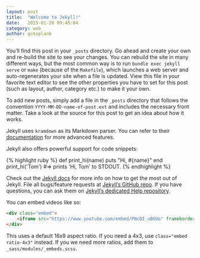 ```yaml
---
layout: post
title:  "Welcome to Jekyll!"
date:   2015-01-26 09:45:04
category: web
author: gotoplanb
---
```

You’ll find this post in your `_posts` directory. Go ahead and create your own and re-build the site to see your changes. You can rebuild the site in many different ways, but the most common way is to run `bundle exec jekyll serve` or `make` (because of the `Makefile`), which launches a web server and auto-regenerates your site when a file is updated. View this file in your favorite text editor to see the other properties you have to set for this post (such as layout, author, category etc.) to make it your own.

To add new posts, simply add a file in the `_posts` directory that follows the convention `YYYY-MM-DD-name-of-post.ext` and includes the necessary front matter. Take a look at the source for this post to get an idea about how it works.

Jekyll uses `kramdown` as its Markdown parser. You can refer to their [documentation](http://kramdown.gettalong.org/) for more advanced features.

Jekyll also offers powerful support for code snippets:

{% highlight ruby %}
def print_hi(name)
  puts "Hi, #{name}"
end
print_hi('Tom')
#=> prints 'Hi, Tom' to STDOUT.
{% endhighlight %}

Check out the [Jekyll docs][jekyll] for more info on how to get the most out of Jekyll. File all bugs/feature requests at [Jekyll’s GitHub repo][jekyll-gh]. If you have questions, you can ask them on [Jekyll’s dedicated Help repository][jekyll-help].

[jekyll]:      http://jekyllrb.com
[jekyll-gh]:   https://github.com/jekyll/jekyll
[jekyll-help]: https://github.com/jekyll/jekyll-help

You can embed videos like so:

```html
<div class="embed">
	<iframe src="https://www.youtube.com/embed/PNcDI_uBGUo" frameborder="0" allowfullscreen></iframe>
</div>
```

This uses a default 16x9 aspect ratio. If you need a 4x3, use `class="embed ratio-4x3"` instead. If you we need more ratios, add them to `_sass/modules/_embeds.scss`.

